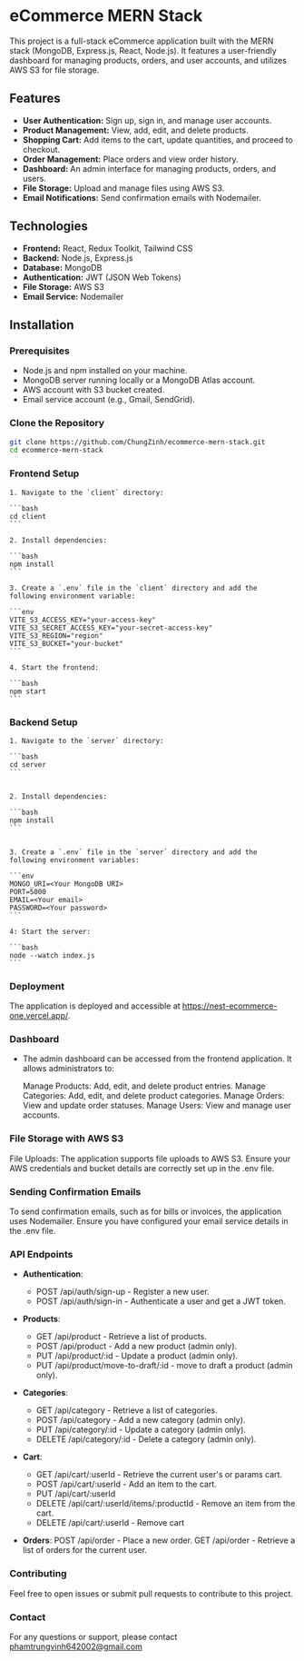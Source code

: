 # eCommerce MERN Stack

This project is a full-stack eCommerce application built with the MERN stack (MongoDB, Express.js, React, Node.js). It features a user-friendly dashboard for managing products, orders, and user accounts, and utilizes AWS S3 for file storage.

## Features

- **User Authentication:** Sign up, sign in, and manage user accounts.
- **Product Management:** View, add, edit, and delete products.
- **Shopping Cart:** Add items to the cart, update quantities, and proceed to checkout.
- **Order Management:** Place orders and view order history.
- **Dashboard:** An admin interface for managing products, orders, and users.
- **File Storage:** Upload and manage files using AWS S3.
- **Email Notifications:** Send confirmation emails with Nodemailer.

## Technologies

- **Frontend:** React, Redux Toolkit, Tailwind CSS
- **Backend:** Node.js, Express.js
- **Database:** MongoDB
- **Authentication:** JWT (JSON Web Tokens)
- **File Storage:** AWS S3
- **Email Service:** Nodemailer

## Installation

### Prerequisites

- Node.js and npm installed on your machine.
- MongoDB server running locally or a MongoDB Atlas account.
- AWS account with S3 bucket created.
- Email service account (e.g., Gmail, SendGrid).

### Clone the Repository

```bash
git clone https://github.com/ChungZinh/ecommerce-mern-stack.git
cd ecommerce-mern-stack
```

### Frontend Setup

    1. Navigate to the `client` directory:

    ```bash
    cd client
    ```

    2. Install dependencies:

    ```bash
    npm install
    ```

    3. Create a `.env` file in the `client` directory and add the following environment variable:

    ```env
    VITE_S3_ACCESS_KEY="your-access-key"
    VITE_S3_SECRET_ACCESS_KEY="your-secret-access-key"
    VITE_S3_REGION="region"
    VITE_S3_BUCKET="your-bucket"
    ```

    4. Start the frontend:

    ```bash
    npm start
    ```

### Backend Setup

    1. Navigate to the `server` directory:

    ```bash
    cd server
    ```


    2. Install dependencies:

    ```bash
    npm install
    ```


    3. Create a `.env` file in the `server` directory and add the following environment variables:

    ```env
    MONGO_URI=<Your MongoDB URI>
    PORT=5000
    EMAIL=<Your email>
    PASSWORD=<Your password>
    ```

    4: Start the server:

    ```bash
    node --watch index.js
    ```

### Deployment

The application is deployed and accessible at https://nest-ecommerce-one.vercel.app/.


### Dashboard

- The admin dashboard can be accessed from the frontend application. It allows administrators to:

  Manage Products: Add, edit, and delete product entries.
  Manage Categories: Add, edit, and delete product categories.
  Manage Orders: View and update order statuses.
  Manage Users: View and manage user accounts.


### File Storage with AWS S3

File Uploads: The application supports file uploads to AWS S3. Ensure your AWS credentials and bucket details are correctly set up in the .env file.


### Sending Confirmation Emails

To send confirmation emails, such as for bills or invoices, the application uses Nodemailer. Ensure you have configured your email service details in the .env file.

### API Endpoints

- **Authentication**:
    * POST /api/auth/sign-up - Register a new user.
    * POST /api/auth/sign-in - Authenticate a user and get a JWT token.

- **Products**:
    * GET /api/product - Retrieve a list of products.
    * POST /api/product - Add a new product (admin only).
    * PUT /api/product/:id - Update a product (admin only).
    * PUT /api/product/move-to-draft/:id - move to draft a product (admin only).

- **Categories**:
    * GET /api/category - Retrieve a list of categories.
    * POST /api/category - Add a new category (admin only).
    * PUT /api/category/:id - Update a category (admin only).
    * DELETE /api/category/:id - Delete a category (admin only).

- **Cart**:
    * GET /api/cart/:userId - Retrieve the current user's or params cart.
    * POST /api/cart/:userId - Add an item to the cart.
    * PUT /api/cart/:userId
    * DELETE /api/cart/:userId/items/:productId - Remove an item from the cart.
    * DELETE /api/cart/:userId - Remove cart

- **Orders**:
    POST /api/order - Place a new order.
    GET /api/order - Retrieve a list of orders for the current user.


### Contributing
Feel free to open issues or submit pull requests to contribute to this project.


### Contact
For any questions or support, please contact phamtrungvinh642002@gmail.com

